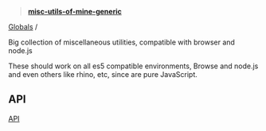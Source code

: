 > **[misc-utils-of-mine-generic](README.md)**

[Globals](globals.md) /

Big collection of miscellaneous utilities, compatible with browser and node.js

These should work on all es5 compatible environments, Browse and node.js and even others like rhino, etc, since are pure JavaScript.

## API

 [API](api/README.md)